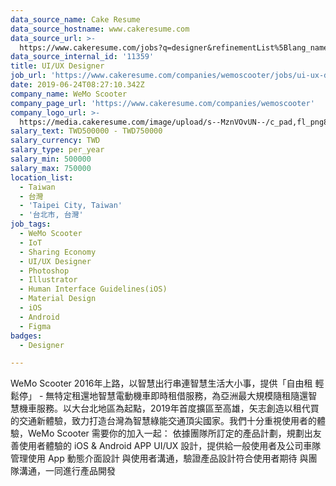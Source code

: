 ```yaml
---
data_source_name: Cake Resume
data_source_hostname: www.cakeresume.com
data_source_url: >-
  https://www.cakeresume.com/jobs?q=designer&refinementList%5Blang_name%5D%5B0%5D=English&refinementList%5Bsalary_type%5D=per_year
data_source_internal_id: '11359'
title: UI/UX Designer
job_url: 'https://www.cakeresume.com/companies/wemoscooter/jobs/ui-ux-designer-9916b9'
date: 2019-06-24T08:27:10.342Z
company_name: WeMo Scooter
company_page_url: 'https://www.cakeresume.com/companies/wemoscooter'
company_logo_url: >-
  https://media.cakeresume.com/image/upload/s--MznVOvUN--/c_pad,fl_png8,h_200,w_200/v1535342224/vgin0wcgkvm5tyygv3m9.png
salary_text: TWD500000 - TWD750000
salary_currency: TWD
salary_type: per_year
salary_min: 500000
salary_max: 750000
location_list:
  - Taiwan
  - 台灣
  - 'Taipei City, Taiwan'
  - '台北市, 台灣'
job_tags:
  - WeMo Scooter
  - IoT
  - Sharing Economy
  - UI/UX Designer
  - Photoshop
  - Illustrator
  - Human Interface Guidelines(iOS)
  - Material Design
  - iOS
  - Android
  - Figma
badges:
  - Designer

---
```


WeMo Scooter 2016年上路，以智慧出行串連智慧生活大小事，提供「自由租 輕鬆停」 - 無特定租還地智慧電動機車即時租借服務，為亞洲最大規模隨租隨還智慧機車服務。以大台北地區為起點，2019年首度擴區至高雄，矢志創造以租代買的交通新體驗，致力打造台灣為智慧綠能交通頂尖國家。我們十分重視使用者的體驗，WeMo Scooter 需要你的加入一起： 依據團隊所訂定的產品計劃，規劃出友善使用者體驗的 iOS & Android APP UI/UX 設計，提供給一般使用者及公司車隊管理使用 App 動態介面設計 與使用者溝通，驗證產品設計符合使用者期待 與團隊溝通，一同進行產品開發